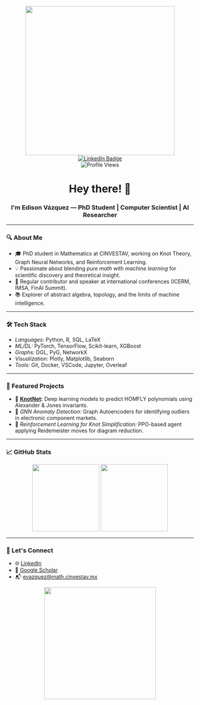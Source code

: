 <div id="header" align="center">
  <img src="https://media.giphy.com/media/WxJLwDBAXDsW1fqZ3v/giphy.gif" width="400"/>
</div>

<div id="badges" align="center">
  <a href="https://www.linkedin.com/in/edison-vazquez-gordillo" target="_blank">
    <img src="https://img.shields.io/badge/LinkedIn-blue?style=for-the-badge&logo=linkedin&logoColor=white" alt="LinkedIn Badge"/>
  </a>
</div>

<div id="counter" align="center">
  <img src="https://komarev.com/ghpvc/?username=EdisonVazquezG&style=flat-square&color=blue" alt="Profile Views"/>
</div>

<div align="center">
  <h1>
    Hey there! 👋
  </h1>
  <h3>
    I'm Edison Vázquez — PhD Student | Computer Scientist | AI Researcher
  </h3>
</div>

---

### 🔍 About Me
- 🎓 PhD student in Mathematics at CINVESTAV, working on Knot Theory, Graph Neural Networks, and Reinforcement Learning.
- 💡 Passionate about blending *pure math* with *machine learning* for scientific discovery and theoretical insight.
- 🎤 Regular contributor and speaker at international conferences (ICERM, IMSA, FinAI Summit).
- 📚 Explorer of abstract algebra, topology, and the limits of machine intelligence.

---

### 🛠️ Tech Stack
- *Languages:* Python, R, SQL, LaTeX
- *ML/DL:* PyTorch, TensorFlow, Scikit-learn, XGBoost
- *Graphs:* DGL, PyG, NetworkX
- *Visualization:* Plotly, Matplotlib, Seaborn
- *Tools:* Git, Docker, VSCode, Jupyter, Overleaf

---

### 📌 Featured Projects

- 🔗 **[KnotNet](https://github.com/EdisonVazquezG/KnotNet):** Deep learning models to predict HOMFLY polynomials using Alexander & Jones invariants.  
- 🧠 *GNN Anomaly Detection:* Graph Autoencoders for identifying outliers in electronic component markets.  
- 🧩 *Reinforcement Learning for Knot Simplification:* PPO-based agent applying Reidemeister moves for diagram reduction.  

---

### 📈 GitHub Stats
<div align="center">
  <img src="https://github-readme-stats.vercel.app/api?username=EdisonVazquezG&show_icons=true&theme=tokyonight" height="180"/>
  <img src="https://github-readme-stats.vercel.app/api/top-langs/?username=EdisonVazquezG&layout=compact&theme=tokyonight" height="180"/>
</div>

---

### 💬 Let's Connect
- 🌐 [LinkedIn](https://www.linkedin.com/in/edison-vazquez-gordillo)
- 🧠 [Google Scholar](https://scholar.google.com)
- 📬 evazquez@math.cinvestav.mx

<div align="center">
  <img src="https://media.giphy.com/media/h408T6Y5GfmXBKW62l/giphy.gif" width="300"/>
</div>
